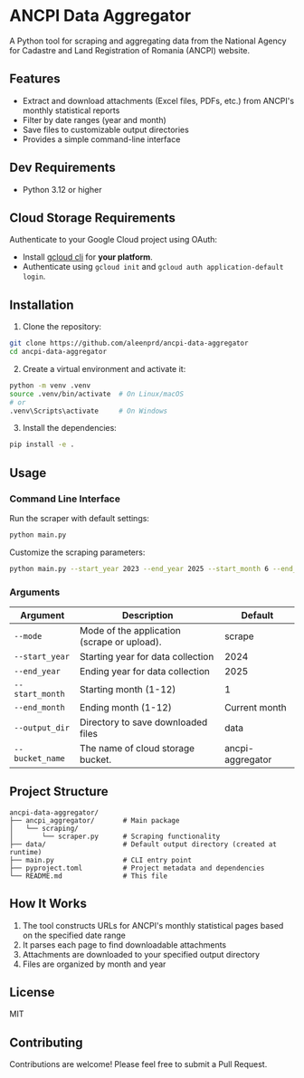 # ANCPI Data Aggregator

A Python tool for scraping and aggregating data from the National Agency for Cadastre and Land Registration of Romania (ANCPI) website.

## Features

- Extract and download attachments (Excel files, PDFs, etc.) from ANCPI's monthly statistical reports
- Filter by date ranges (year and month)
- Save files to customizable output directories
- Provides a simple command-line interface

## Dev Requirements

- Python 3.12 or higher

## Cloud Storage Requirements
Authenticate to your Google Cloud project using OAuth:
- Install [gcloud cli](https://cloud.google.com/sdk/docs/install#mac) for **your platform**.
- Authenticate using `gcloud init` and `gcloud auth application-default login`.

## Installation

1. Clone the repository:

```bash
git clone https://github.com/aleenprd/ancpi-data-aggregator
cd ancpi-data-aggregator
```

2. Create a virtual environment and activate it:

```bash
python -m venv .venv
source .venv/bin/activate  # On Linux/macOS
# or
.venv\Scripts\activate     # On Windows
```

3. Install the dependencies:

```bash
pip install -e .
```

## Usage

### Command Line Interface

Run the scraper with default settings:

```bash
python main.py
```

Customize the scraping parameters:

```bash
python main.py --start_year 2023 --end_year 2025 --start_month 6 --end_month 3 --output_dir data
```

### Arguments

| Argument | Description | Default |
|----------|-------------|---------|
| `--mode` | Mode of the application (scrape or upload). | scrape |
| `--start_year` | Starting year for data collection | 2024 |
| `--end_year` | Ending year for data collection | 2025 |
| `--start_month` | Starting month (1-12) | 1 |
| `--end_month` | Ending month (1-12) | Current month |
| `--output_dir` | Directory to save downloaded files | data |
| `--bucket_name` | The name of cloud storage bucket. | ancpi-aggregator |

## Project Structure

```
ancpi-data-aggregator/
├── ancpi_aggregator/       # Main package
│   └── scraping/          
│       └── scraper.py      # Scraping functionality
├── data/                   # Default output directory (created at runtime)
├── main.py                 # CLI entry point
├── pyproject.toml          # Project metadata and dependencies
└── README.md               # This file

```

## How It Works

1. The tool constructs URLs for ANCPI's monthly statistical pages based on the specified date range
2. It parses each page to find downloadable attachments
3. Attachments are downloaded to your specified output directory
4. Files are organized by month and year

## License

MIT

## Contributing

Contributions are welcome! Please feel free to submit a Pull Request.